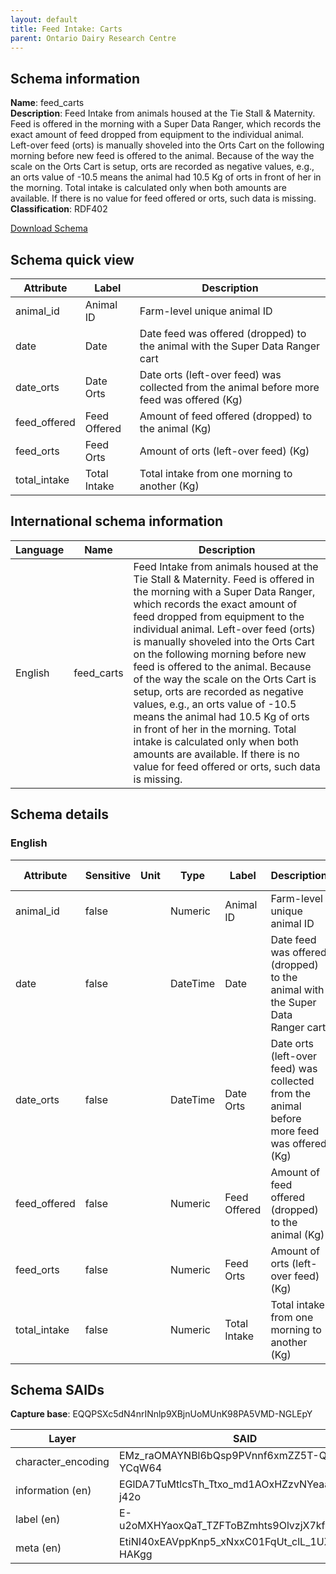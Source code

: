 ```yaml
---
layout: default  
title: Feed Intake: Carts 
parent: Ontario Dairy Research Centre 
---
```


## Schema information

**Name**: feed_carts  
**Description**: Feed Intake from animals housed at the Tie Stall & Maternity. Feed is offered in the morning with a Super Data Ranger, which records the exact amount of feed dropped from equipment to the individual animal. Left-over feed (orts) is manually shoveled into the Orts Cart on the following morning before new feed is offered to the animal. Because of the way the scale on the Orts Cart is setup, orts are recorded as negative values, e.g., an orts value of -10.5 means the animal had 10.5 Kg of orts in front of her in the morning. Total intake is calculated only when both amounts are available. If there is no value for feed offered or orts, such data is missing.  
**Classification**: RDF402

[Download Schema](Schema_Feed_Carts.zip)  

## Schema quick view

| Attribute | Label | Description |
| --- | --- | --- |
| animal_id | Animal ID | Farm-level unique animal ID |
| date | Date | Date feed was offered (dropped) to the animal with the Super Data Ranger cart |
| date_orts | Date Orts | Date orts (left-over feed) was collected from the animal before more feed was offered (Kg) |
| feed_offered | Feed Offered | Amount of feed offered (dropped) to the animal (Kg) |
| feed_orts | Feed Orts | Amount of orts (left-over feed) (Kg) |
| total_intake | Total Intake | Total intake from one morning to another (Kg) |

## International schema information

| Language | Name | Description |
| --- | --- | --- |
| English | feed_carts | Feed Intake from animals housed at the Tie Stall & Maternity. Feed is offered in the morning with a Super Data Ranger, which records the exact amount of feed dropped from equipment to the individual animal. Left-over feed (orts) is manually shoveled into the Orts Cart on the following morning before new feed is offered to the animal. Because of the way the scale on the Orts Cart is setup, orts are recorded as negative values, e.g., an orts value of -10.5 means the animal had 10.5 Kg of orts in front of her in the morning. Total intake is calculated only when both amounts are available. If there is no value for feed offered or orts, such data is missing. |

## Schema details

### English

| Attribute | Sensitive | Unit | Type | Label | Description | List | Character encoding |
| --- | --- | --- | --- | --- | --- | --- | --- |
| animal_id | false |  | Numeric | Animal ID | Farm-level unique animal ID | Not a list | utf-8 |
| date | false |  | DateTime | Date | Date feed was offered (dropped) to the animal with the Super Data Ranger cart | Not a list | utf-8 |
| date_orts | false |  | DateTime | Date Orts | Date orts (left-over feed) was collected from the animal before more feed was offered (Kg) | Not a list | utf-8 |
| feed_offered | false |  | Numeric | Feed Offered | Amount of feed offered (dropped) to the animal (Kg) | Not a list | utf-8 |
| feed_orts | false |  | Numeric | Feed Orts | Amount of orts (left-over feed) (Kg) | Not a list | utf-8 |
| total_intake | false |  | Numeric | Total Intake | Total intake from one morning to another (Kg) | Not a list | utf-8 |

## Schema SAIDs

**Capture base**: EQQPSXc5dN4nrINnlp9XBjnUoMUnK98PA5VMD-NGLEpY

| Layer | SAID |
| --- | --- |
| character_encoding | EMz_raOMAYNBl6bQsp9PVnnf6xmZZ5T-QStBx-YCqW64 |
| information (en) | EGlDA7TuMtlcsTh_Ttxo_md1AOxHZzvNYeaaJ32-j42o |
| label (en) | E-u2oMXHYaoxQaT_TZFToBZmhts9OlvzjX7kfCCXqpa8 |
| meta (en) | EtiNI40xEAVppKnp5_xNxxC01FqUt_clL_1UXI-HAKgg |
